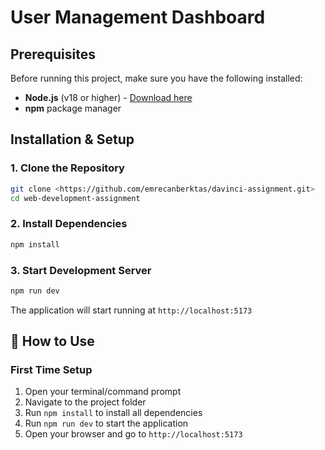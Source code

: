 # User Management Dashboard

## Prerequisites

Before running this project, make sure you have the following installed:

- **Node.js** (v18 or higher) - [Download here](https://nodejs.org/)
- **npm** package manager

## Installation & Setup

### 1. Clone the Repository

```bash
git clone <https://github.com/emrecanberktas/davinci-assignment.git>
cd web-development-assignment
```

### 2. Install Dependencies

```bash
npm install
```

### 3. Start Development Server

```bash
npm run dev
```

The application will start running at `http://localhost:5173`

## 🎯 How to Use

### First Time Setup

1. Open your terminal/command prompt
2. Navigate to the project folder
3. Run `npm install` to install all dependencies
4. Run `npm run dev` to start the application
5. Open your browser and go to `http://localhost:5173`
